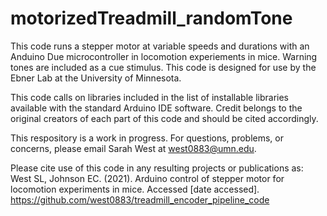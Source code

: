# motorizedTreadmill_randomTone

This code runs a stepper motor at variable speeds and durations with an Anduino Due microcontroller in locomotion experiements in mice. Warning tones are included as a cue stimulus. This code is designed for use by the Ebner Lab at the University of Minnesota. 

This code calls on libraries included in the list of installable libraries available with the standard Arduino IDE software. Credit belongs to the original creators of each part of this code and should be cited accordingly.

This respository is a work in progress. For questions, problems, or concerns, please email Sarah West at west0883@umn.edu.

Please cite use of this code in any resulting projects or publications as:
West SL, Johnson EC. (2021). Arduino control of stepper motor for locomotion experiments in mice. Accessed [date accessed]. https://github.com/west0883/treadmill_encoder_pipeline_code
